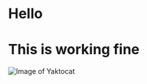 # <h1> Hello
# This is working fine
![Image of Yaktocat](https://octodex.github.com/images/yaktocat.png)
